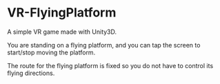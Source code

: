 # VR-FlyingPlatform

A simple VR game made with Unity3D.

You are standing on a flying platform, and you can tap the screen to start/stop moving the platform.

The route for the flying platform is fixed so you do not have to control its flying directions.
